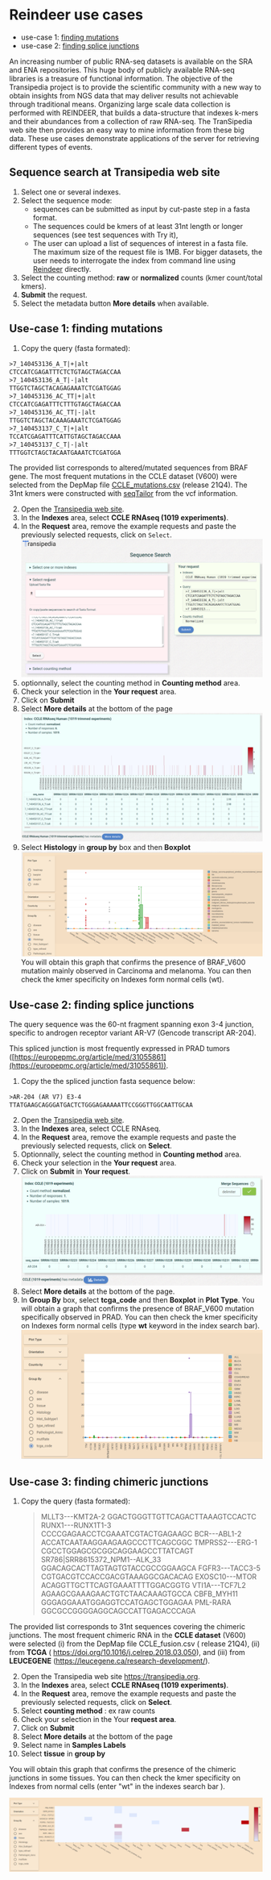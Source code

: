 # Reindeer use cases

* use-case 1: [finding mutations](#use-case-1-finding-mutations)
* use-case 2: [finding splice junctions](#use-case-2-finding-splice-junctions)


An increasing number of public RNA-seq datasets is available on the SRA and ENA repositories. This huge body of publicly available RNA-­seq libraries is a treasure of functional information. The objective of the Transipedia project is to provide the scientific community with a new way to obtain insights from NGS data that may deliver results not achievable through traditional means. Organizing large scale data collection is performed with REINDEER, that builds a data-structure that indexes k-mers and their abundances from a collection of raw RNA-seq. The TranSipedia web site then provides an easy way to mine information from these big data.
These use cases demonstrate applications of the server for retrieving different types of events. 


## Sequence search at Transipedia web site

1. Select one or several indexes.
2. Select the sequence mode: 
	* sequences can be submitted as input by cut-paste step in a fasta format. 
	* The sequences could be kmers of at least 31nt length or longer sequences (see test sequences with Try it), 
	* The user can upload a list of sequences of interest in a fasta file. The maximum size of the request file is 1MB. For bigger datasets, the user needs to  interrogate the index from command line using [Reindeer](https://github.com/kamimrcht/REINDEER/blob/master/README.md) directly.
3. Select the counting method: **raw** or **normalized** counts (kmer count/total kmers).
4. **Submit** the request.
5. Select the metadata button **More details** when available.


## Use-case 1: finding mutations

1. Copy the query (fasta formated):

```
>7_140453136_A_T|+|alt
CTCCATCGAGATTTCTCTGTAGCTAGACCAA
>7_140453136_A_T|-|alt
TTGGTCTAGCTACAGAGAAATCTCGATGGAG
>7_140453136_AC_TT|+|alt
CTCCATCGAGATTTCTTTGTAGCTAGACCAA
>7_140453136_AC_TT|-|alt
TTGGTCTAGCTACAAAGAAATCTCGATGGAG
>7_140453137_C_T|+|alt
TCCATCGAGATTTCATTGTAGCTAGACCAAA
>7_140453137_C_T|-|alt
TTTGGTCTAGCTACAATGAAATCTCGATGGA
```

The provided list corresponds to altered/mutated sequences from BRAF gene. 
The most frequent mutations in the CCLE dataset (V600) were selected from the 
DepMap file  [CCLE_mutations.csv](https://depmap.org/portal/download/all/) 
(release 21Q4). The 31nt kmers were constructed with 
[seqTailor](http://shiva.rockefeller.edu/SeqTailor/) from the vcf information.
    
2. Open the [Transipedia web site](https://transipedia.org).
3. In the **Indexes** area, select **CCLE RNAseq (1019 experiments)**.
4. In the **Request** area, remove the example requests and paste the previously selected requests, click on `Select`.  
    ![request](img/case1-request.png) 
5. optionnally, select the counting method in **Counting method** area.
6. Check your selection in the **Your request** area.
7. Click on **Submit**
8. Select **More details**  at the bottom of the page  
    ![global result](img/case1-global-results.png)
9. Select **Histology** in **group by** box and then **Boxplot**
    ![detailed results](img/case1-details.png)
    You will obtain this graph that confirms the presence of BRAF_V600 mutation mainly observed in Carcinoma and melanoma. 
    You can then check  the kmer specificity on Indexes form normal cells (wt).


## Use-case 2: finding splice junctions

The query sequence was the 60-nt fragment spanning exon 3-4 junction, specific 
to androgen receptor variant AR-V7 (Gencode transcript AR-204).

This spliced junction is most frequently expressed in PRAD tumors ([https://europepmc.org/article/med/31055861](https://europepmc.org/article/med/31055861)).


1. Copy the the spliced junction fasta sequence below:

```
>AR-204 (AR V7) E3-4
TTATGAAGCAGGGATGACTCTGGGAGAAAAATTCCGGGTTGGCAATTGCAA
```



2. Open the [Transipedia web site](https://transipedia.org).
3. In the **Indexes** area, select CCLE RNAseq.
4. In the **Request** area, remove the example requests and paste the previously selected requests, 
click on **Select**.
5. Optionnally, select the counting method in **Counting method** area.
6. Check your selection in the **Your request** area.
7. Click on **Submit** in **Your request**.
    ![request](img/case2-global-results.png)
8. Select **More details** at the bottom of the page.
9. In **Group By** box, select **tcga_code** and then **Boxplot** in **Plot Type**. You will obtain 
a graph that confirms the presence of BRAF_V600 mutation specifically  observed in PRAD. You can 
then check the kmer specificity on Indexes form normal cells (type **wt** keyword in the index 
search bar).
    ![request](img/case2-details.png)


## Use-case 3: finding chimeric junctions

1. Copy the query (fasta formated):

	>MLLT3---KMT2A-2
	GGACTGGGTTGTTCAGACTTAAAGTCCACTC
	>RUNX1---RUNX1T1-3
	CCCCGAGAACCTCGAAATCGTACTGAGAAGC
	>BCR---ABL1-2
	ACCATCAATAAGGAAGAAGCCCTTCAGCGGC
	>TMPRSS2---ERG-1
	CGCCTGGAGCGCGGCAGGAAGCCTTATCAGT
	>SR786|SRR8615372_NPM1--ALK_33
	GGACAGCACTTAGTAGTGTACCGCCGGAAGCA
	>FGFR3---TACC3-5
	CGTGACGTCCACCGACGTAAAGGCGACACAG
	>EXOSC10---MTOR
	ACAGGTTGCTTCAGTGAAATTTTGGACGGTG
	>VTI1A---TCF7L2
	AGAAGCGAAAGAACTGTCTAACAAAGTGCCA
	>CBFB_MYH11
	GGGAGGAAATGGAGGTCCATGAGCTGGAGAA
	>PML-RARA
	GGCGCCGGGGAGGCAGCCATTGAGACCCAGA


The provided list corresponds to 31nt sequences covering the chimeric junctions. The most frequent chimeric RNA in the **CCLE dataset** (V600) were selected (i) from the DepMap file CCLE_fusion.csv ( release 21Q4), (ii) from **TCGA** ( <https://doi.org/10.1016/j.celrep.2018.03.050>), and (iii) from **LEUCEGENE** (<https://leucegene.ca/research-development/>). 

2. Open the Transipedia web site <https://transipedia.org>. 
3. In the **Indexes** area, select **CCLE RNAseq (1019 experiments)**. 
4. In the **Request** area, remove the example requests and paste the previously selected requests, click on **Select**.
5. Select **counting method** : ex raw counts
6. Check your selection in the Your **request area**.
7. Click on **Submit**
8. Select **More details** at the bottom of the page
9. Select name in **Samples Labels** 
10.  Select **tissue** in **group by** 

You will obtain this graph that confirms the presence of the chimeric junctions in some tissues. You can then check the kmer specificity on Indexes from normal cells (enter "wt" in the indexes search bar ). 

![request](img/case3-samples-grouped-by-tissues.png)





